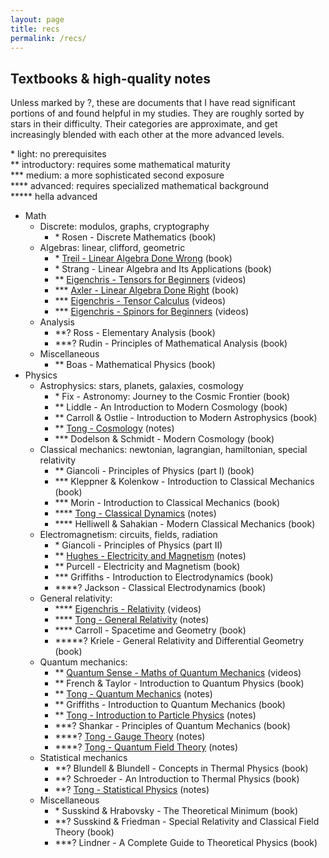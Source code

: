 ```yaml
---
layout: page
title: recs
permalink: /recs/
---
```


## Textbooks & high-quality notes

Unless marked by ?, these are documents that I have read significant portions of and found helpful in my studies. They are roughly sorted by stars in their difficulty. Their categories are approximate, and get increasingly blended with each other at the more advanced levels.

\* light: no prerequisites \
\*\* introductory: requires some mathematical maturity \
\*\*\* medium: a more sophisticated second exposure \
\*\*\*\* advanced: requires specialized mathematical background \
\*\*\*\*\* hella advanced

- Math
  - Discrete: modulos, graphs, cryptography
    - \* Rosen - Discrete Mathematics (book)
  - Algebras: linear, clifford, geometric
    - \* [Treil - Linear Algebra Done Wrong](https://www.math.brown.edu/streil/papers/LADW/LADW.html) (book)
    - \* Strang - Linear Algebra and Its Applications (book)
    - \*\* [Eigenchris - Tensors for Beginners](https://www.youtube.com/playlist?list=PLJHszsWbB6hrkmmq57lX8BV-o-YIOFsiG) (videos)
    - \*\*\* [Axler - Linear Algebra Done Right](https://linear.axler.net/) (book)
    - \*\*\* [Eigenchris - Tensor Calculus](https://www.youtube.com/playlist?list=PLJHszsWbB6hpk5h8lSfBkVrpjsqvUGTCx) (videos)
    - \*\*\* [Eigenchris - Spinors for Beginners](https://www.youtube.com/playlist?list=PLJHszsWbB6hoOo_wMb0b6T44KM_ABZtBs) (videos)
  - Analysis
    - \*\*? Ross - Elementary Analysis (book)
    - \*\*\*? Rudin - Principles of Mathematical Analysis (book)
  - Miscellaneous
    - \*\* Boas - Mathematical Physics (book)
- Physics
  - Astrophysics: stars, planets, galaxies, cosmology
    - \* Fix - Astronomy: Journey to the Cosmic Frontier (book)
    - \*\* Liddle - An Introduction to Modern Cosmology (book)
    - \*\* Carroll & Ostlie - Introduction to Modern Astrophysics (book)
    - \*\* [Tong - Cosmology](http://www.damtp.cam.ac.uk/user/tong/cosmo.html) (notes)
    - \*\*\* Dodelson & Schmidt - Modern Cosmology (book)
  - Classical mechanics: newtonian, lagrangian, hamiltonian, special relativity
    - \*\* Giancoli - Principles of Physics (part I) (book)
    - \*\*\* Kleppner & Kolenkow - Introduction to Classical Mechanics (book)
    - \*\*\* Morin - Introduction to Classical Mechanics (book)
    - \*\*\*\* [Tong - Classical Dynamics](https://www.damtp.cam.ac.uk/user/tong/dynamics.html) (notes)
    - \*\*\*\* Helliwell & Sahakian - Modern Classical Mechanics (book)
  - Electromagnetism: circuits, fields, radiation
    - \* Giancoli - Principles of Physics (part II)
    - \*\* [Hughes - Electricity and Magnetism](https://web.mit.edu/sahughes/www/8.022/) (notes)
    - \*\* Purcell - Electricity and Magnetism (book)
    - \*\*\* Griffiths - Introduction to Electrodynamics (book)
    - \*\*\*\*? Jackson - Classical Electrodynamics (book)
  - General relativity: 
    - \*\*\*\* [Eigenchris - Relativity](https://www.youtube.com/playlist?list=PLJHszsWbB6hqlw73QjgZcFh4DrkQLSCQa) (videos)
    - \*\*\*\* [Tong - General Relativity](http://www.damtp.cam.ac.uk/user/tong/gr.html) (notes)
    - \*\*\*\* Carroll - Spacetime and Geometry (book)
    - \*\*\*\*\*? Kriele - General Relativity and Differential Geometry (book)
  - Quantum mechanics:
    - \*\* [Quantum Sense - Maths of Quantum Mechanics](https://www.youtube.com/playlist?list=PL8ER5-vAoiHAWm1UcZsiauUGPlJChgNXC) (videos)
    - \*\* French & Taylor - Introduction to Quantum Physics (book)
    - \*\* [Tong - Quantum Mechanics](http://www.damtp.cam.ac.uk/user/tong/quantum.html) (notes)
    - \*\* Griffiths - Introduction to Quantum Mechanics (book)
    - \*\* [Tong - Introduction to Particle Physics](http://www.damtp.cam.ac.uk/user/tong/particle.html) (notes)
    - \*\*\*? Shankar - Principles of Quantum Mechanics (book)
    - \*\*\*\*? [Tong - Gauge Theory](http://www.damtp.cam.ac.uk/user/tong/gaugetheory.html) (notes)
    - \*\*\*\*? [Tong - Quantum Field Theory](http://www.damtp.cam.ac.uk/user/tong/qft.html) (notes)
  - Statistical mechanics
    - \*\*? Blundell & Blundell - Concepts in Thermal Physics (book)
    - \*\*? Schroeder - An Introduction to Thermal Physics (book)
    - \*\*? [Tong - Statistical Physics](http://www.damtp.cam.ac.uk/user/tong/statphys.html) (notes)
  - Miscellaneous
    - \* Susskind & Hrabovsky - The Theoretical Minimum (book)
    - \*\*? Susskind & Friedman - Special Relativity and Classical Field Theory (book)
    - \*\*\*? Lindner - A Complete Guide to Theoretical Physics (book)
